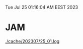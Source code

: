 Tue Jul 25 01:16:04 AM EEST 2023
# JAM
<a href='./cache/202307/25_01.log'>./cache/202307/25_01.log</a>
